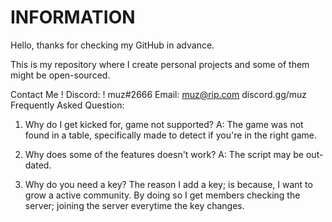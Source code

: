 # INFORMATION

Hello, thanks for checking my GitHub in advance.

This is my repository where I create personal projects and some of them might be open-sourced.

Contact Me !
Discord: ! muz#2666
Email: muz@rip.com
discord.gg/muz
Frequently Asked Question:

1. Why do I get kicked for, game not supported?
A: The game was not found in a table, specifically made to detect if you're in the right game.

2. Why does some of the features doesn't work?
A: The script may be out-dated.

3. Why do you need a key?
The reason I add a key; is because, I want to grow a active community. By doing so I get members checking the server; joining the server everytime the key changes.
